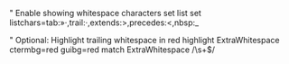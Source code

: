 " Enable showing whitespace characters
set list
set listchars=tab:»·,trail:·,extends:>,precedes:<,nbsp:_

" Optional: Highlight trailing whitespace in red
highlight ExtraWhitespace ctermbg=red guibg=red
match ExtraWhitespace /\s\+$/
